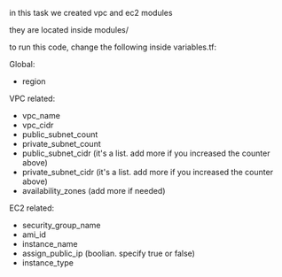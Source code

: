 
in this task we created vpc and ec2 modules

they are located inside modules/

to run this code, change the following inside variables.tf:

Global:

- region

VPC related:

- vpc_name
- vpc_cidr
- public_subnet_count
- private_subnet_count
- public_subnet_cidr (it's a list. add more if you increased the counter above)
- private_subnet_cidr (it's a list. add more if you increased the counter above)
- availability_zones (add more if needed)


EC2 related:

- security_group_name
- ami_id
- instance_name
- assign_public_ip (boolian. specify true or false)
- instance_type
